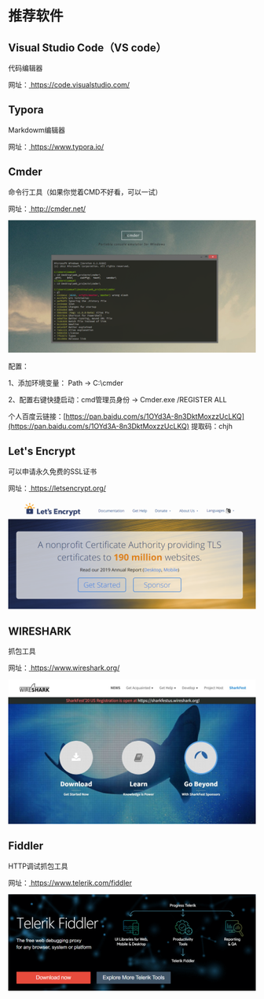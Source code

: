 # 推荐软件



##  Visual Studio Code（VS code）
代码编辑器

网址：[ https://code.visualstudio.com/ ]( https://code.visualstudio.com/ )




##  Typora 

Markdowm编辑器

网址：[ https://www.typora.io/ ]( https://www.typora.io/ )



## Cmder

命令行工具（如果你觉着CMD不好看，可以一试）

网址：[ http://cmder.net/ ]( http://cmder.net/ )

![cmder](/img/cmder.png)

配置：

1、添加环境变量： Path -> C:\cmder

2、配置右键快捷启动：cmd管理员身份 -> Cmder.exe /REGISTER ALL

个人百度云链接：[https://pan.baidu.com/s/1OYd3A-8n3DktMoxzzUcLKQ](https://pan.baidu.com/s/1OYd3A-8n3DktMoxzzUcLKQ) 提取码：chjh

## Let's Encrypt

可以申请永久免费的SSL证书

网址：[ https://letsencrypt.org/ ]( https://letsencrypt.org/ )

![Let's Encrypt](/img/Let'sEncrypt.png)

## WIRESHARK

抓包工具

网址：[ https://www.wireshark.org/ ]( https://www.wireshark.org/ )

![WIRESHARK](/img/WIRESHARK.png)

## Fiddler 

HTTP调试抓包工具

网址：[ https://www.telerik.com/fiddler ]( https://www.telerik.com/fiddler )

![Fiddler](/img/Fiddler.png)